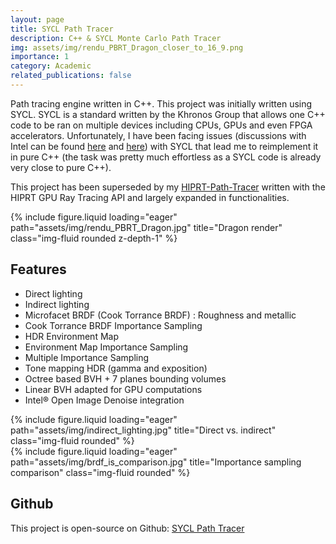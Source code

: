 ```yaml
---
layout: page
title: SYCL Path Tracer
description: C++ & SYCL Monte Carlo Path Tracer
img: assets/img/rendu_PBRT_Dragon_closer_to_16_9.png
importance: 1
category: Academic
related_publications: false
---
```


Path tracing engine written in C++. This project was initially written using SYCL. SYCL is a standard written by the Khronos Group that allows one C++ code to be ran on multiple devices including CPUs, GPUs and even FPGA accelerators. 
Unfortunately, I have been facing issues (discussions with Intel can be found [here](https://community.intel.com/t5/Intel-oneAPI-Data-Parallel-C/SYCL-kernel-hangs-on-long-workloads/m-p/1536759#M3358) and [here](https://community.intel.com/t5/Intel-oneAPI-Data-Parallel-C/Can-t-find-the-source-of-memory-corruption-in-SYCL-ray-tracer/m-p/1539563#M3383)) with SYCL that lead me to reimplement it in pure C++ (the task was pretty much effortless as a SYCL code is already very close to pure C++).

This project has been superseded by my [HIPRT-Path-Tracer](https://tomclabault.github.io/projects/hiprt-path-tracer) written with the HIPRT GPU Ray Tracing API and largely expanded in functionalities.

<div class="row">
    <div class="col-sm mt-3 mt-md-0">
        {% include figure.liquid loading="eager" path="assets/img/rendu_PBRT_Dragon.jpg" title="Dragon render" class="img-fluid rounded z-depth-1" %}
    </div>
</div>

<h2 id="features">Features</h2>

- Direct lighting
- Indirect lighting
- Microfacet BRDF (Cook Torrance BRDF) : Roughness and metallic
- Cook Torrance BRDF Importance Sampling
- HDR Environment Map
- Environment Map Importance Sampling
- Multiple Importance Sampling
- Tone mapping HDR (gamma and exposition)
- Octree based BVH + 7 planes bounding volumes
- Linear BVH adapted for GPU computations
- Intel® Open Image Denoise integration

<div class="row">
    <div class="col-sm mt-3 mt-md-0">
        {% include figure.liquid loading="eager" path="assets/img/indirect_lighting.jpg" title="Direct vs. indirect" class="img-fluid rounded" %}
    </div>
</div>

<div class="row">
    <div class="col-sm mt-3 mt-md-0">
        {% include figure.liquid loading="eager" path="assets/img/brdf_is_comparison.jpg" title="Importance sampling comparison" class="img-fluid rounded" %}
    </div>
</div>

<h2 id="features">Github</h2>

This project is open-source on Github: [SYCL Path Tracer](https://github.com/TomClabault/SYCL-ray-tracing)
